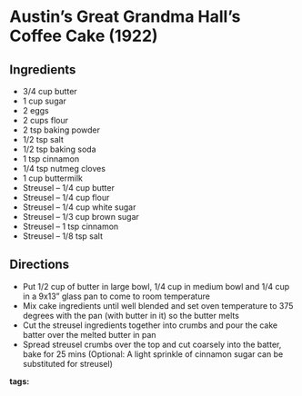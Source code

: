 # Austin’s Great Grandma Hall’s Coffee Cake (1922)

## Ingredients

* 3/4 cup butter
* 1 cup sugar
* 2 eggs
* 2 cups flour
* 2 tsp baking powder
* 1/2 tsp salt
* 1/2 tsp baking soda
* 1 tsp cinnamon
* 1/4 tsp nutmeg cloves
* 1 cup buttermilk
* Streusel – 1/4 cup butter
* Streusel – 1/4 cup flour
* Streusel – 1/4 cup white sugar 
* Streusel – 1/3 cup brown sugar
* Streusel – 1 tsp cinnamon
* Streusel – 1/8 tsp salt

## Directions

* Put 1/2 cup of butter in large bowl, 1/4 cup in medium bowl and 1/4 cup in a 9x13” glass pan to come to room temperature
* Mix cake ingredients until well blended and set oven temperature to 375 degrees with the pan (with butter in it) so the butter melts
* Cut the streusel ingredients together into crumbs and pour the cake batter over the melted butter in pan
* Spread streusel crumbs over the top and cut coarsely into the batter, bake for 25 mins (Optional: A light sprinkle of cinnamon sugar can be substituted for streusel)

__tags:__ 
